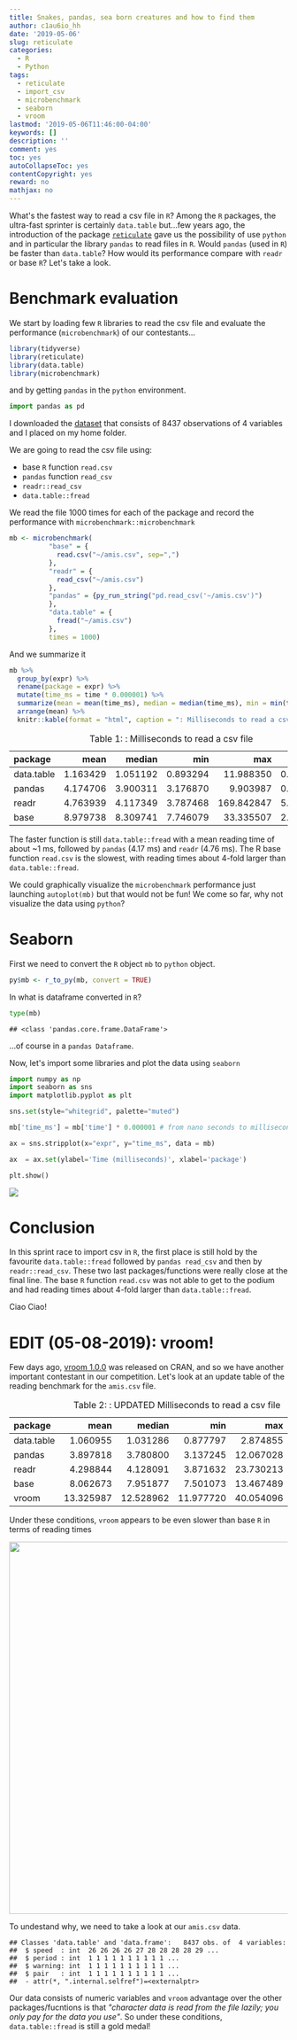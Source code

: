 ```yaml
---
title: Snakes, pandas, sea born creatures and how to find them
author: c1au6io_hh
date: '2019-05-06'
slug: reticulate
categories:
  - R
  - Python
tags:
  - reticulate
  - import_csv
  - microbenchmark
  - seaborn
  - vroom
lastmod: '2019-05-06T11:46:00-04:00'
keywords: []
description: ''
comment: yes
toc: yes
autoCollapseToc: yes
contentCopyright: yes
reward: no
mathjax: no
---
```


What's the fastest way to read a csv file in `R`? Among the `R` packages, the ultra-fast sprinter is certainly `data.table` but...few years ago, the introduction of the package [`reticulate`](https://blog.rstudio.com/2018/03/26/reticulate-r-interface-to-python/) gave us the possibility of use `python` and in particular the library `pandas` to read files in `R`. Would `pandas` (used in `R`) be faster than `data.table`? How would its performance compare with `readr` or base `R`? Let's take a look.

<!--more-->

# Benchmark evaluation

We  start by loading few `R` libraries to read the csv file and  evaluate the performance (`microbenchmark`) of our contestants...


```r
library(tidyverse)
library(reticulate)
library(data.table)
library(microbenchmark)
```

and by getting `pandas` in the `python` environment.


```python
import pandas as pd
```

I downloaded the [dataset](https://vincentarelbundock.github.io/Rdatasets/csv/boot/amis.csv) that consists of 8437	observations of 4 variables and I placed on my home folder.



We are going to read the csv file using:

* base `R` function `read.csv`
* `pandas` function `read_csv`
* `readr::read_csv`
* `data.table::fread`

We read the file  1000 times for each of the package and record the performance with `microbenchmark::microbenchmark`


```r
mb <- microbenchmark(
          "base" = {
            read.csv("~/amis.csv", sep=",")
          },
          "readr" = {
            read_csv("~/amis.csv")
          },
          "pandas" = {py_run_string("pd.read_csv('~/amis.csv')")
          },
          "data.table" = {
            fread("~/amis.csv")
          },
          times = 1000)
```

And we summarize it

```r
mb %>% 
  group_by(expr) %>% 
  rename(package = expr) %>% 
  mutate(time_ms = time * 0.000001) %>% 
  summarize(mean = mean(time_ms), median = median(time_ms), min = min(time_ms), max = max(time_ms), sd = sd(time_ms)) %>% 
  arrange(mean) %>% 
  knitr::kable(format = "html", caption = ": Milliseconds to read a csv file")
```

<table>
<caption>Table 1: : Milliseconds to read a csv file</caption>
 <thead>
  <tr>
   <th style="text-align:left;"> package </th>
   <th style="text-align:right;"> mean </th>
   <th style="text-align:right;"> median </th>
   <th style="text-align:right;"> min </th>
   <th style="text-align:right;"> max </th>
   <th style="text-align:right;"> sd </th>
  </tr>
 </thead>
<tbody>
  <tr>
   <td style="text-align:left;"> data.table </td>
   <td style="text-align:right;"> 1.163429 </td>
   <td style="text-align:right;"> 1.051192 </td>
   <td style="text-align:right;"> 0.893294 </td>
   <td style="text-align:right;"> 11.988350 </td>
   <td style="text-align:right;"> 0.5746664 </td>
  </tr>
  <tr>
   <td style="text-align:left;"> pandas </td>
   <td style="text-align:right;"> 4.174706 </td>
   <td style="text-align:right;"> 3.900311 </td>
   <td style="text-align:right;"> 3.176870 </td>
   <td style="text-align:right;"> 9.903987 </td>
   <td style="text-align:right;"> 0.9339007 </td>
  </tr>
  <tr>
   <td style="text-align:left;"> readr </td>
   <td style="text-align:right;"> 4.763939 </td>
   <td style="text-align:right;"> 4.117349 </td>
   <td style="text-align:right;"> 3.787468 </td>
   <td style="text-align:right;"> 169.842847 </td>
   <td style="text-align:right;"> 5.5154385 </td>
  </tr>
  <tr>
   <td style="text-align:left;"> base </td>
   <td style="text-align:right;"> 8.979738 </td>
   <td style="text-align:right;"> 8.309741 </td>
   <td style="text-align:right;"> 7.746079 </td>
   <td style="text-align:right;"> 33.335507 </td>
   <td style="text-align:right;"> 2.4232146 </td>
  </tr>
</tbody>
</table>

The faster function is still `data.table::fread` with a mean reading time of about ~1 ms,  followed by `pandas` (4.17 ms) and `readr` (4.76 ms). The R base function `read.csv` is the slowest, with reading times about 4-fold  larger than `data.table::fread`.

We could graphically visualize the `microbenchmark` performance just launching `autoplot(mb)` but that would not be fun! We come so far, why not visualize the data using `python`?

# Seaborn

First we need to convert the `R` object `mb` to `python` object.

```r
py$mb <- r_to_py(mb, convert = TRUE)
```

In what is dataframe converted in `R`?


```python
type(mb)
```

```
## <class 'pandas.core.frame.DataFrame'>
```
...of course in a `pandas Dataframe`.

Now, let's import some libraries and plot the data using `seaborn`

```python
import numpy as np
import seaborn as sns
import matplotlib.pyplot as plt

sns.set(style="whitegrid", palette="muted")

mb['time_ms'] = mb['time'] * 0.000001 # from nano seconds to millisecond

ax = sns.stripplot(x="expr", y="time_ms", data = mb)

ax  = ax.set(ylabel='Time (milliseconds)', xlabel='package')

plt.show()
```

![](2019-04-17-reticulate_files/figure-html/p_libraries-1.png)<!-- -->

# Conclusion

In this sprint race to import csv in `R`, the first place is still hold by the favourite `data.table::fread` followed by `pandas read_csv` and then by `readr::read_csv`. These two last packages/functions were really close at the final line. The base `R` function `read.csv` was not able to get to the podium and had reading times about 4-fold larger than `data.table::fread`.

Ciao Ciao!

# EDIT (05-08-2019): vroom!

Few days ago, [vroom 1.0.0](https://www.tidyverse.org/articles/2019/05/vroom-1-0-0/?fbclid=IwAR0JN1wqX8U1CarXdKbKPkkg77RlNX1bew_k6bZbINb1uZloSXvNyjotxVg) was released on CRAN, and so we have another important contestant in our competition. Let's look at an update table of the reading benchmark for the `amis.csv` file.

<table>
<caption>Table 2: : UPDATED Milliseconds to read a csv file</caption>
 <thead>
  <tr>
   <th style="text-align:left;"> package </th>
   <th style="text-align:right;"> mean </th>
   <th style="text-align:right;"> median </th>
   <th style="text-align:right;"> min </th>
   <th style="text-align:right;"> max </th>
   <th style="text-align:right;"> sd </th>
  </tr>
 </thead>
<tbody>
  <tr>
   <td style="text-align:left;"> data.table </td>
   <td style="text-align:right;"> 1.060955 </td>
   <td style="text-align:right;"> 1.031286 </td>
   <td style="text-align:right;"> 0.877797 </td>
   <td style="text-align:right;"> 2.874855 </td>
   <td style="text-align:right;"> 0.1540645 </td>
  </tr>
  <tr>
   <td style="text-align:left;"> pandas </td>
   <td style="text-align:right;"> 3.897818 </td>
   <td style="text-align:right;"> 3.780800 </td>
   <td style="text-align:right;"> 3.137245 </td>
   <td style="text-align:right;"> 12.067028 </td>
   <td style="text-align:right;"> 0.6595005 </td>
  </tr>
  <tr>
   <td style="text-align:left;"> readr </td>
   <td style="text-align:right;"> 4.298844 </td>
   <td style="text-align:right;"> 4.128091 </td>
   <td style="text-align:right;"> 3.871632 </td>
   <td style="text-align:right;"> 23.730213 </td>
   <td style="text-align:right;"> 1.3351350 </td>
  </tr>
  <tr>
   <td style="text-align:left;"> base </td>
   <td style="text-align:right;"> 8.062673 </td>
   <td style="text-align:right;"> 7.951877 </td>
   <td style="text-align:right;"> 7.501073 </td>
   <td style="text-align:right;"> 13.467489 </td>
   <td style="text-align:right;"> 0.5136744 </td>
  </tr>
  <tr>
   <td style="text-align:left;"> vroom </td>
   <td style="text-align:right;"> 13.325987 </td>
   <td style="text-align:right;"> 12.528962 </td>
   <td style="text-align:right;"> 11.977720 </td>
   <td style="text-align:right;"> 40.054096 </td>
   <td style="text-align:right;"> 3.2400886 </td>
  </tr>
</tbody>
</table>

Under these conditions, `vroom` appears to be even slower than base `R` in terms of reading times

<img src="/post/2019-04-17-reticulate_files/figure-html/unnamed-chunk-2-1.png" width="672" />

To undestand why, we need to take a look at our `amis.csv` data.


```
## Classes 'data.table' and 'data.frame':	8437 obs. of  4 variables:
##  $ speed  : int  26 26 26 26 27 28 28 28 28 29 ...
##  $ period : int  1 1 1 1 1 1 1 1 1 1 ...
##  $ warning: int  1 1 1 1 1 1 1 1 1 1 ...
##  $ pair   : int  1 1 1 1 1 1 1 1 1 1 ...
##  - attr(*, ".internal.selfref")=<externalptr>
```

Our data consists of numeric variables and `vroom` advantage over the other packages/fucntions is that *"character data is read from the file lazily; you only pay for the data you use"*. 
So under these conditions, `data.table::fread` is still a gold medal!


